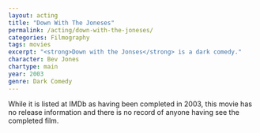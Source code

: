 ```yaml
---
layout: acting
title: "Down With The Joneses"
permalink: /acting/down-with-the-joneses/
categories: Filmography
tags: movies
excerpt: "<strong>Down with the Jonses</strong> is a dark comedy."
character: Bev Jones
chartype: main
year: 2003
genre: Dark Comedy
---
```


While it is listed at IMDb as having been completed in 2003, this movie has no release information and there is no record of anyone having see the completed film.